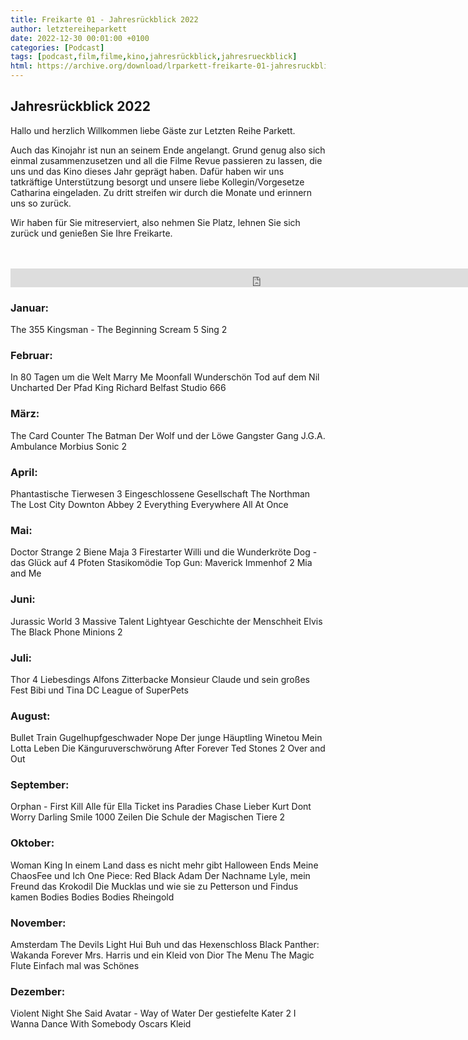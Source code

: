 ```yaml
---
title: Freikarte 01 - Jahresrückblick 2022
author: letztereiheparkett
date: 2022-12-30 00:01:00 +0100
categories: [Podcast]
tags: [podcast,film,filme,kino,jahresrückblick,jahresrueckblick]
html: https://archive.org/download/lrparkett-freikarte-01-jahresruckblick-2022/LRParkett%20Freikarte%2001%20-%20Jahresr%C3%BCckblick%202022.mp3
---
```


## Jahresrückblick 2022
Hallo und herzlich Willkommen liebe Gäste zur Letzten Reihe Parkett.

Auch das Kinojahr ist nun an seinem Ende angelangt. Grund genug also sich einmal zusammenzusetzen und all die Filme Revue passieren zu lassen, die uns und das Kino dieses Jahr geprägt haben.
Dafür haben wir uns tatkräftige Unterstützung besorgt und unsere liebe Kollegin/Vorgesetze Catharina eingeladen. Zu dritt streifen wir durch die Monate und erinnern uns so zurück.

Wir haben für Sie mitreserviert, also nehmen Sie Platz, lehnen Sie sich zurück und genießen Sie Ihre Freikarte.

<br>
<br>

<iframe src="https://archive.org/download/lrparkett-freikarte-01-jahresruckblick-2022/LRParkett%20Freikarte%2001%20-%20Jahresr%C3%BCckblick%202022.mp3" width="800" height="30" frameborder="0" webkitallowfullscreen="true" mozallowfullscreen="true" allowfullscreen></iframe>

### Januar:

The 355
Kingsman - The Beginning
Scream 5
Sing 2



### Februar:

In 80 Tagen um die Welt
Marry Me
Moonfall
Wunderschön
Tod auf dem Nil
Uncharted
Der Pfad
King Richard
Belfast
Studio 666




### März:

The Card Counter
The Batman
Der Wolf und der Löwe
Gangster Gang
J.G.A.
Ambulance
Morbius
Sonic 2




### April:

Phantastische Tierwesen 3
Eingeschlossene Gesellschaft
The Northman
The Lost City
Downton Abbey 2
Everything Everywhere All At Once




### Mai:

Doctor Strange 2
Biene Maja 3
Firestarter
Willi und die Wunderkröte
Dog - das Glück auf 4 Pfoten
Stasikomödie
Top Gun: Maverick
Immenhof 2
Mia and Me




### Juni:

Jurassic World 3
Massive Talent
Lightyear
Geschichte der Menschheit
Elvis
The Black Phone
Minions 2



### Juli:
Thor 4
Liebesdings
Alfons Zitterbacke
Monsieur Claude und sein großes Fest
Bibi und Tina
DC League of SuperPets



### August:
Bullet Train
Gugelhupfgeschwader
Nope
Der junge Häuptling Winetou
Mein Lotta Leben
Die Känguruverschwörung
After Forever
Ted Stones 2
Over and Out



### September:

Orphan - First Kill
Alle für Ella
Ticket ins Paradies
Chase
Lieber Kurt
Dont Worry Darling
Smile
1000 Zeilen
Die Schule der Magischen Tiere 2



### Oktober:

Woman King
In einem Land dass es nicht mehr gibt
Halloween Ends
Meine ChaosFee und Ich
One Piece: Red
Black Adam
Der Nachname
Lyle, mein Freund das Krokodil
Die Mucklas und wie sie zu Petterson und Findus kamen
Bodies Bodies Bodies
Rheingold




### November:

Amsterdam
The Devils Light
Hui Buh und das Hexenschloss
Black Panther: Wakanda Forever
Mrs. Harris und ein Kleid von Dior
The Menu
The Magic Flute
Einfach mal was Schönes




### Dezember:

Violent Night
She Said
Avatar - Way of Water
Der gestiefelte Kater 2
I Wanna Dance With Somebody
Oscars Kleid